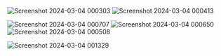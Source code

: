 ![Screenshot 2024-03-04 000303](https://github.com/iamnandini/WeShare/assets/117187906/48ba18fb-02de-4a6f-b2f2-e021f9e3470f)
![Screenshot 2024-03-04 000413](https://github.com/iamnandini/WeShare/assets/117187906/c8f08027-e8f2-4063-8db5-6f103a30c10a)

![Screenshot 2024-03-04 000707](https://github.com/iamnandini/WeShare/assets/117187906/eb3a72f8-f572-43d5-b541-c87efdd67917)
![Screenshot 2024-03-04 000650](https://github.com/iamnandini/WeShare/assets/117187906/52fcf9d5-1412-4264-921d-63858eef1283)
![Screenshot 2024-03-04 000508](https://github.com/iamnandini/WeShare/assets/117187906/d92d2e55-15b7-45ea-b696-d8a45ad65e6e)


![Screenshot 2024-03-04 001329](https://github.com/iamnandini/WeShare/assets/117187906/f31c7b5a-6dda-46bf-89a8-610b888b4899)
<!-- ![Screenshot 2024-03-05 105335](https://github.com/iamnandini/WeShare/assets/117187906/96d72cd2-038e-444d-a2ec-7ccbe0a4ab4f)  
![Screenshot 2024-03-04 001940](https://github.com/iamnandini/WeShare/assets/117187906/e6103f6b-0da6-4b4e-b9ed-42f34167b22a)
![Screenshot 2024-03-04 001902](https://github.com/iamnandini/WeShare/assets/117187906/3ea2baa1-8657-4c2d-9c77-32b087a17f39) -->
